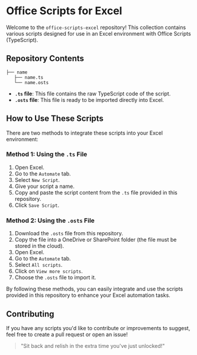 # Office Scripts for Excel

Welcome to the `office-scripts-excel` repository! This collection contains various scripts designed for use in an Excel environment with Office Scripts (TypeScript).

## Repository Contents

```
├── name
   ├── name.ts
   └── name.osts
```

- **`.ts` file**: This file contains the raw TypeScript code of the script.
- **`.osts` file**: This file is ready to be imported directly into Excel.

## How to Use These Scripts

There are two methods to integrate these scripts into your Excel environment:

### Method 1: Using the `.ts` File

1. Open Excel.
2. Go to the `Automate` tab.
3. Select `New Script`.
4. Give your script a name.
5. Copy and paste the script content from the `.ts` file provided in this repository.
6. Click `Save Script`.

### Method 2: Using the `.osts` File

1. Download the `.osts` file from this repository.
2. Copy the file into a OneDrive or SharePoint folder (the file must be stored in the cloud).
3. Open Excel.
4. Go to the `Automate` tab.
5. Select `All scripts`.
6. Click on `View more scripts`.
7. Choose the `.osts` file to import it.

By following these methods, you can easily integrate and use the scripts provided in this repository to enhance your Excel automation tasks.

## Contributing

If you have any scripts you'd like to contribute or improvements to suggest, feel free to create a pull request or open an issue!

> "Sit back and relish in the extra time you've just unlocked!"
